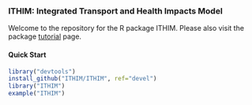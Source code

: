 ### ITHIM: Integrated Transport and Health Impacts Model

Welcome to the repository for the R package ITHIM. Please also visit
the package [tutorial](https://github.com/ITHIM/ITHIM/wiki/ITHIM-Tutorial) page.

#### Quick Start

```r
library("devtools")
install_github("ITHIM/ITHIM", ref="devel")
library("ITHIM")
example("ITHIM")
```
